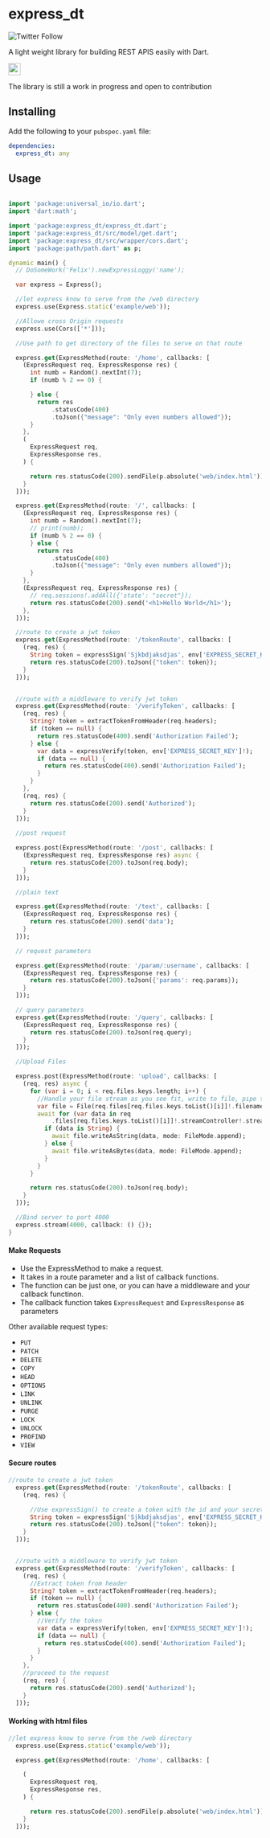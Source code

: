 # express_dt

![Twitter Follow](https://img.shields.io/twitter/follow/FeolixaHope?style=social)

A light weight library for building REST APIS easily with Dart.

<code><img height="24" src="https://raw.githubusercontent.com/github/explore/80688e429a7d4ef2fca1e82350fe8e3517d3494d/topics/dart/dart.png"></code>

The library is still a work in progress and open to contribution

## Installing

Add the following to your `pubspec.yaml` file:

```yaml
dependencies:
  express_dt: any
```

## Usage
```dart

import 'package:universal_io/io.dart';
import 'dart:math';

import 'package:express_dt/express_dt.dart';
import 'package:express_dt/src/model/get.dart';
import 'package:express_dt/src/wrapper/cors.dart';
import 'package:path/path.dart' as p;

dynamic main() {
  // DoSomeWork('Felix').newExpressLoggy('name');

  var express = Express();

  //let express know to serve from the /web directory
  express.use(Express.static('example/web'));

  //Allowe cross Origin requests
  express.use(Cors(['*']));

  //Use path to get directory of the files to serve on that route

  express.get(ExpressMethod(route: '/home', callbacks: [
    (ExpressRequest req, ExpressResponse res) {
      int numb = Random().nextInt(7);
      if (numb % 2 == 0) {

      } else {
        return res
            .statusCode(400)
            .toJson({"message": "Only even numbers allowed"});
      }
    },
    (
      ExpressRequest req,
      ExpressResponse res,
    ) {

      return res.statusCode(200).sendFile(p.absolute('web/index.html'));
    }
  ]));

  express.get(ExpressMethod(route: '/', callbacks: [
    (ExpressRequest req, ExpressResponse res) {
      int numb = Random().nextInt(7);
      // print(numb);
      if (numb % 2 == 0) {
      } else {
        return res
            .statusCode(400)
            .toJson({"message": "Only even numbers allowed"});
      }
    },
    (ExpressRequest req, ExpressResponse res) {
      // req.sessions!.addAll({'state': "secret"});
      return res.statusCode(200).send('<h1>Hello World</h1>');
    },
  ]));

  //route to create a jwt token
  express.get(ExpressMethod(route: '/tokenRoute', callbacks: [
    (req, res) {
      String token = expressSign('Sjkbdjaksdjas', env['EXPRESS_SECRET_KEY']!);
      return res.statusCode(200).toJson({"token": token});
    }
  ]));


  //route with a middleware to verify jwt token
  express.get(ExpressMethod(route: '/verifyToken', callbacks: [
    (req, res) {
      String? token = extractTokenFromHeader(req.headers);
      if (token == null) {
        return res.statusCode(400).send('Authorization Failed');
      } else {
        var data = expressVerify(token, env['EXPRESS_SECRET_KEY']!);
        if (data == null) {
          return res.statusCode(400).send('Authorization Failed');
        }
      }
    },
    (req, res) {
      return res.statusCode(200).send('Authorized');
    }
  ]));
  
  //post request

  express.post(ExpressMethod(route: '/post', callbacks: [
    (ExpressRequest req, ExpressResponse res) async {
      return res.statusCode(200).toJson(req.body);
    }
  ]));

  //plain text

  express.get(ExpressMethod(route: '/text', callbacks: [
    (ExpressRequest req, ExpressResponse res) {
      return res.statusCode(200).send('data');
    }
  ]));

  // request parameters

  express.get(ExpressMethod(route: '/param/:username', callbacks: [
    (ExpressRequest req, ExpressResponse res) {
      return res.statusCode(200).toJson({'params': req.params});
    }
  ]));

  // query parameters
  express.get(ExpressMethod(route: '/query', callbacks: [
    (ExpressRequest req, ExpressResponse res) {
      return res.statusCode(200).toJson(req.query);
    }
  ]));

  //Upload Files

  express.post(ExpressMethod(route: 'upload', callbacks: [
    (req, res) async {
      for (var i = 0; i < req.files.keys.length; i++) {
        //Handle your file stream as you see fit, write to file, pipe to a cdn etc --->
        var file = File(req.files[req.files.keys.toList()[i]]!.filename!);
        await for (var data in req
            .files[req.files.keys.toList()[i]]!.streamController!.stream) {
          if (data is String) {
            await file.writeAsString(data, mode: FileMode.append);
          } else {
            await file.writeAsBytes(data, mode: FileMode.append);
          }
        }
      }

      return res.statusCode(200).toJson(req.body);
    }
  ]));

  //Bind server to port 4000
  express.stream(4000, callback: () {});
}
```

#### Make Requests
- Use the ExpressMethod to make a request.
- It takes in a route parameter and a list of callback functions.
- The function can be just one, or you can have a middleware and your callback functinon.
- The callback function takes `ExpressRequest` and `ExpressResponse` as parameters


Other available request types:

- `PUT`
- `PATCH`
- `DELETE`
- `COPY`
- `HEAD`
- `OPTIONS`
- `LINK`
- `UNLINK`
- `PURGE`
- `LOCK`
- `UNLOCK`
- `PROFIND`
- `VIEW`


#### Secure routes
```dart
//route to create a jwt token
  express.get(ExpressMethod(route: '/tokenRoute', callbacks: [
    (req, res) {

      //Use expressSign() to create a token with the id and your secret key
      String token = expressSign('Sjkbdjaksdjas', env['EXPRESS_SECRET_KEY']!);
      return res.statusCode(200).toJson({"token": token});
    }
  ]));


  //route with a middleware to verify jwt token
  express.get(ExpressMethod(route: '/verifyToken', callbacks: [
    (req, res) {
      //Extract token from header
      String? token = extractTokenFromHeader(req.headers);
      if (token == null) {
        return res.statusCode(400).send('Authorization Failed');
      } else {
        //Verify the token
        var data = expressVerify(token, env['EXPRESS_SECRET_KEY']!);
        if (data == null) {
          return res.statusCode(400).send('Authorization Failed');
        }
      }
    },
    //proceed to the request
    (req, res) {
      return res.statusCode(200).send('Authorized');
    }
  ]));
```

#### Working with html files

```dart
//let express know to serve from the /web directory
  express.use(Express.static('example/web'));

  express.get(ExpressMethod(route: '/home', callbacks: [

    (
      ExpressRequest req,
      ExpressResponse res,
    ) {

      return res.statusCode(200).sendFile(p.absolute('web/index.html'));
    }
  ]));

```
